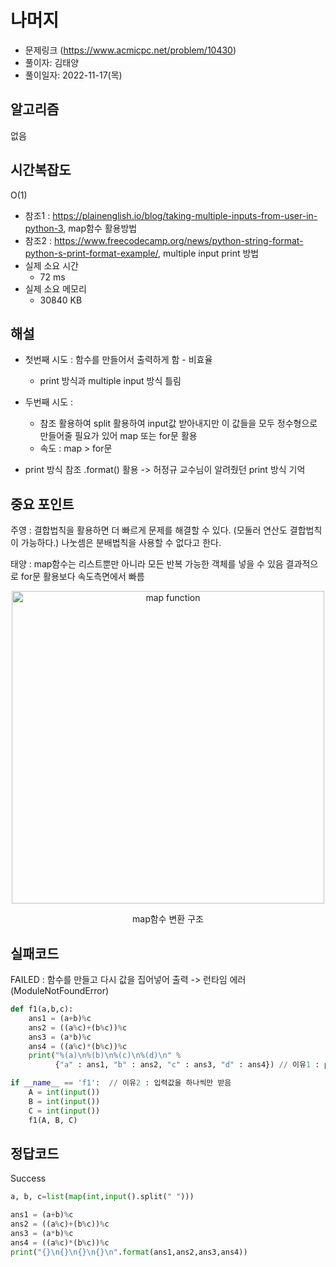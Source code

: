 # 나머지
- 문제링크 (https://www.acmicpc.net/problem/10430)
- 풀이자: 김태양
- 풀이일자: 2022-11-17(목)

## 알고리즘
없음

## 시간복잡도
O(1) 
- 참조1 : https://plainenglish.io/blog/taking-multiple-inputs-from-user-in-python-3, map함수 활용방법
- 참조2 : https://www.freecodecamp.org/news/python-string-format-python-s-print-format-example/, multiple input print 방법
- 실제 소요 시간
    - 72 ms
- 실제 소요 메모리
    - 30840 KB

## 해설
- 첫번째 시도 : 함수를 만들어서 출력하게 함 - 비효율    
  - print 방식과 multiple input 방식 틀림  

- 두번째 시도 :   
  - 참조 활용하여 split 활용하여 input값 받아내지만 이 값들을 모두 정수형으로 만들어줄 필요가 있어 map 또는 for문 활용    
  - 속도 : map > for문    

- print 방식 참조 .format() 활용 -> 허정규 교수님이 알려줬던 print 방식 기억


## 중요 포인트
주영 : 결합법칙을 활용하면 더 빠르게 문제를 해결할 수 있다. 
      (모둘러 연산도 결합법칙이 가능하다.)
      나눗셈은 분배법칙을 사용할 수 없다고 한다.  


태양 : map함수는 리스트뿐만 아니라 모든 반복 가능한 객체를 넣을 수 있음
      결과적으로 for문 활용보다 속도측면에서 빠름  


<p align="center">
  <img src="https://user-images.githubusercontent.com/87478541/202242435-4026984c-6b99-4e2f-a379-b5db534b8e75.png" alt="map function" height="500px" width="500px"/>
  <p align = "center">map함수 변환 구조  
</p> 


## 실패코드
FAILED : 함수를 만들고 다시 값을 집어넣어 출력 -> 런타임 에러(ModuleNotFoundError)
``` python
def f1(a,b,c):
    ans1 = (a+b)%c
    ans2 = ((a%c)+(b%c))%c
    ans3 = (a*b)%c
    ans4 = ((a%c)*(b%c))%c
    print("%(a)\n%(b)\n%(c)\n%(d)\n" % 
          {"a" : ans1, "b" : ans2, "c" : ans3, "d" : ans4}) // 이유1 : print format 방식 잘못 -> a b c d 부분에 float 작성

if __name__ == 'f1':  // 이유2 : 입력값을 하나씩만 받음
    A = int(input())  
    B = int(input())
    C = int(input())
    f1(A, B, C)
```

## 정답코드
Success
``` python
a, b, c=list(map(int,input().split(" ")))

ans1 = (a+b)%c
ans2 = ((a%c)+(b%c))%c
ans3 = (a*b)%c
ans4 = ((a%c)*(b%c))%c
print("{}\n{}\n{}\n{}\n".format(ans1,ans2,ans3,ans4))
```